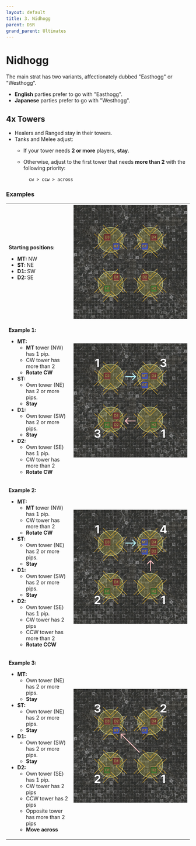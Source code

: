 ```yaml
---
layout: default
title: 3. Nidhogg
parent: DSR
grand_parent: Ultimates
---
```


# Nidhogg

The main strat has two variants, affectionately dubbed "Easthogg" or "Westhogg".

- **English** parties prefer to go with "Easthogg".
- **Japanese** parties prefer to go with "Westhogg".

## 4x Towers

- Healers and Ranged stay in their towers.
- Tanks and Melee adjust:
    - If your tower needs **2 or more** players, **stay**.
    - Otherwise, adjust to the first tower that needs **more than 2** with the following priority:
        
            cw > ccw > across

### Examples

<table>
  <tr>
    <td><p><b>Starting positions:</b></p>
      <ul>
        <li>
          <b>MT:</b> NW
        </li>
        <li>
          <b>ST:</b> NE
        </li>
        <li>
          <b>D1:</b> SW
        </li>
        <li>
          <b>D2:</b> SE
        </li>
      </ul>
    </td>
    <td><img src="../images/nidhogg/4x_towers_example_starting_positions.jpg"></td>
  </tr>
  <tr>
    <td><p><b>Example 1:</b></p>
      <ul>
        <li>
          <b>MT:</b>
          <ul>
            <li><b>MT</b> tower (NW) has 1 pip.</li>
            <li>CW tower has more than 2</li>
            <li><b>Rotate CW</b></li>
          </ul>
        </li>
        <li>
          <b>ST:</b>
          <ul>
            <li>Own tower (NE) has 2 or more pips.</li>
            <li><b>Stay</b></li>
          </ul>
        </li>
        <li>
          <b>D1:</b>
          <ul>
            <li>Own tower (SW) has 2 or more pips.</li>
            <li><b>Stay</b></li>
          </ul>
        </li>
        <li>
          <b>D2:</b>
          <ul>
            <li>Own tower (SE) has 1 pip.</li>
            <li>CW tower has more than 2</li>
            <li><b>Rotate CW</b></li>
          </ul>
        </li>
      </ul>
    </td>
    <td><img src="../images/nidhogg/4x_towers_example_01.jpg"></td>
  </tr>
  <tr>
    <td><p><b>Example 2:</b></p>
      <ul>
        <li>
          <b>MT:</b>
          <ul>
            <li><b>MT</b> tower (NW) has 1 pip.</li>
            <li>CW tower has more than 2</li>
            <li><b>Rotate CW</b></li>
          </ul>
        </li>
        <li>
          <b>ST:</b>
          <ul>
            <li>Own tower (NE) has 2 or more pips.</li>
            <li><b>Stay</b></li>
          </ul>
        </li>
        <li>
          <b>D1:</b>
          <ul>
            <li>Own tower (SW) has 2 or more pips.</li>
            <li><b>Stay</b></li>
          </ul>
        </li>
        <li>
          <b>D2:</b>
          <ul>
            <li>Own tower (SE) has 1 pip.</li>
            <li>CW tower has 2 pips</li>
            <li>CCW tower has more than 2</li>
            <li><b>Rotate CCW</b></li>
          </ul>
        </li>
      </ul>
    </td>
    <td><img src="../images/nidhogg/4x_towers_example_02.jpg"></td>
  </tr>
  <tr>
    <td><p><b>Example 3:</b></p>
      <ul>
        <li>
          <b>MT:</b>
          <ul>
            <li>Own tower (NE) has 2 or more pips.</li>
            <li><b>Stay</b></li>
          </ul>
        </li>
        <li>
          <b>ST:</b>
          <ul>
            <li>Own tower (NE) has 2 or more pips.</li>
            <li><b>Stay</b></li>
          </ul>
        </li>
        <li>
          <b>D1:</b>
          <ul>
            <li>Own tower (SW) has 2 or more pips.</li>
            <li><b>Stay</b></li>
          </ul>
        </li>
        <li>
          <b>D2:</b>
          <ul>
            <li>Own tower (SE) has 1 pip.</li>
            <li>CW tower has 2 pips</li>
            <li>CCW tower has 2 pips</li>
            <li>Opposite tower has more than 2 pips</li>
            <li><b>Move across</b></li>
          </ul>
        </li>
      </ul>
    </td>
    <td><img src="../images/nidhogg/4x_towers_example_03.jpg"></td>
  </tr>
</table>
